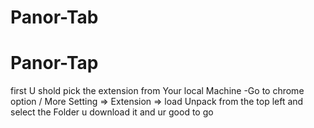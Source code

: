 # Panor-Tab

# Panor-Tap
first U shold pick the extension from Your local Machine 
-Go to chrome option / More Setting => Extension => load Unpack from the top left and select the Folder u download it 
and ur good to go 


